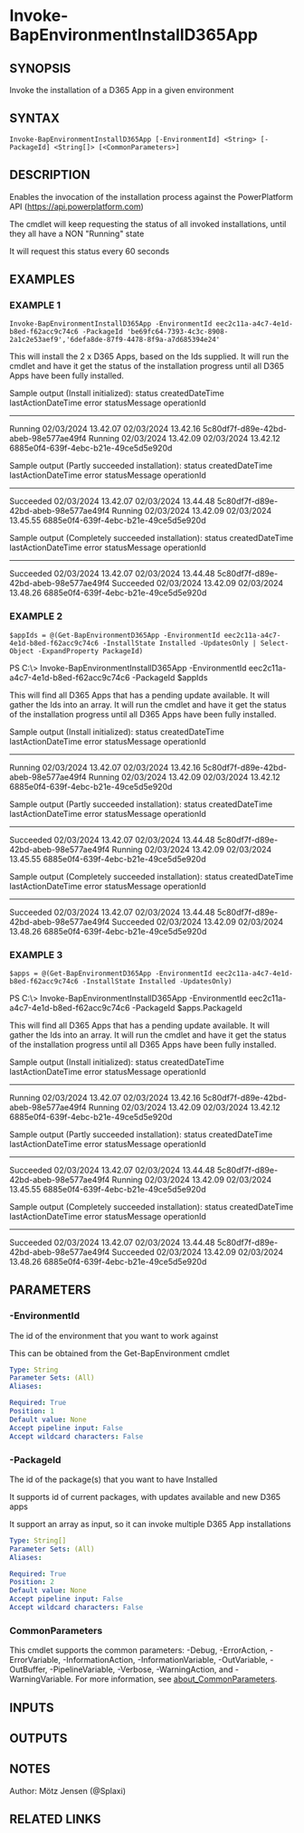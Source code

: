 ﻿---
external help file: d365bap.tools-help.xml
Module Name: d365bap.tools
online version:
schema: 2.0.0
---

# Invoke-BapEnvironmentInstallD365App

## SYNOPSIS
Invoke the installation of a D365 App in a given environment

## SYNTAX

```
Invoke-BapEnvironmentInstallD365App [-EnvironmentId] <String> [-PackageId] <String[]> [<CommonParameters>]
```

## DESCRIPTION
Enables the invocation of the installation process against the PowerPlatform API (https://api.powerplatform.com)

The cmdlet will keep requesting the status of all invoked installations, until they all have a NON "Running" state

It will request this status every 60 seconds

## EXAMPLES

### EXAMPLE 1
```
Invoke-BapEnvironmentInstallD365App -EnvironmentId eec2c11a-a4c7-4e1d-b8ed-f62acc9c74c6 -PackageId 'be69fc64-7393-4c3c-8908-2a1c2e53aef9','6defa8de-87f9-4478-8f9a-a7d685394e24'
```

This will install the 2 x D365 Apps, based on the Ids supplied.
It will run the cmdlet and have it get the status of the installation progress until all D365 Apps have been fully installed.

Sample output (Install initialized):
status  createdDateTime     lastActionDateTime  error statusMessage operationId
------  ---------------     ------------------  ----- ------------- -----------
Running 02/03/2024 13.42.07 02/03/2024 13.42.16                     5c80df7f-d89e-42bd-abeb-98e577ae49f4
Running 02/03/2024 13.42.09 02/03/2024 13.42.12                     6885e0f4-639f-4ebc-b21e-49ce5d5e920d

Sample output (Partly succeeded installation):
status    createdDateTime     lastActionDateTime  error statusMessage operationId
------    ---------------     ------------------  ----- ------------- -----------
Succeeded 02/03/2024 13.42.07 02/03/2024 13.44.48                     5c80df7f-d89e-42bd-abeb-98e577ae49f4
Running   02/03/2024 13.42.09 02/03/2024 13.45.55                     6885e0f4-639f-4ebc-b21e-49ce5d5e920d

Sample output (Completely succeeded installation):
status    createdDateTime     lastActionDateTime  error statusMessage operationId
------    ---------------     ------------------  ----- ------------- -----------
Succeeded 02/03/2024 13.42.07 02/03/2024 13.44.48                     5c80df7f-d89e-42bd-abeb-98e577ae49f4
Succeeded 02/03/2024 13.42.09 02/03/2024 13.48.26                     6885e0f4-639f-4ebc-b21e-49ce5d5e920d

### EXAMPLE 2
```
$appIds = @(Get-BapEnvironmentD365App -EnvironmentId eec2c11a-a4c7-4e1d-b8ed-f62acc9c74c6 -InstallState Installed -UpdatesOnly | Select-Object -ExpandProperty PackageId)
```

PS C:\\\> Invoke-BapEnvironmentInstallD365App -EnvironmentId eec2c11a-a4c7-4e1d-b8ed-f62acc9c74c6 -PackageId $appIds

This will find all D365 Apps that has a pending update available.
It will gather the Ids into an array.
It will run the cmdlet and have it get the status of the installation progress until all D365 Apps have been fully installed.

Sample output (Install initialized):
status  createdDateTime     lastActionDateTime  error statusMessage operationId
------  ---------------     ------------------  ----- ------------- -----------
Running 02/03/2024 13.42.07 02/03/2024 13.42.16                     5c80df7f-d89e-42bd-abeb-98e577ae49f4
Running 02/03/2024 13.42.09 02/03/2024 13.42.12                     6885e0f4-639f-4ebc-b21e-49ce5d5e920d

Sample output (Partly succeeded installation):
status    createdDateTime     lastActionDateTime  error statusMessage operationId
------    ---------------     ------------------  ----- ------------- -----------
Succeeded 02/03/2024 13.42.07 02/03/2024 13.44.48                     5c80df7f-d89e-42bd-abeb-98e577ae49f4
Running   02/03/2024 13.42.09 02/03/2024 13.45.55                     6885e0f4-639f-4ebc-b21e-49ce5d5e920d

Sample output (Completely succeeded installation):
status    createdDateTime     lastActionDateTime  error statusMessage operationId
------    ---------------     ------------------  ----- ------------- -----------
Succeeded 02/03/2024 13.42.07 02/03/2024 13.44.48                     5c80df7f-d89e-42bd-abeb-98e577ae49f4
Succeeded 02/03/2024 13.42.09 02/03/2024 13.48.26                     6885e0f4-639f-4ebc-b21e-49ce5d5e920d

### EXAMPLE 3
```
$apps = @(Get-BapEnvironmentD365App -EnvironmentId eec2c11a-a4c7-4e1d-b8ed-f62acc9c74c6 -InstallState Installed -UpdatesOnly)
```

PS C:\\\> Invoke-BapEnvironmentInstallD365App -EnvironmentId eec2c11a-a4c7-4e1d-b8ed-f62acc9c74c6 -PackageId $apps.PackageId

This will find all D365 Apps that has a pending update available.
It will gather the Ids into an array.
It will run the cmdlet and have it get the status of the installation progress until all D365 Apps have been fully installed.

Sample output (Install initialized):
status  createdDateTime     lastActionDateTime  error statusMessage operationId
------  ---------------     ------------------  ----- ------------- -----------
Running 02/03/2024 13.42.07 02/03/2024 13.42.16                     5c80df7f-d89e-42bd-abeb-98e577ae49f4
Running 02/03/2024 13.42.09 02/03/2024 13.42.12                     6885e0f4-639f-4ebc-b21e-49ce5d5e920d

Sample output (Partly succeeded installation):
status    createdDateTime     lastActionDateTime  error statusMessage operationId
------    ---------------     ------------------  ----- ------------- -----------
Succeeded 02/03/2024 13.42.07 02/03/2024 13.44.48                     5c80df7f-d89e-42bd-abeb-98e577ae49f4
Running   02/03/2024 13.42.09 02/03/2024 13.45.55                     6885e0f4-639f-4ebc-b21e-49ce5d5e920d

Sample output (Completely succeeded installation):
status    createdDateTime     lastActionDateTime  error statusMessage operationId
------    ---------------     ------------------  ----- ------------- -----------
Succeeded 02/03/2024 13.42.07 02/03/2024 13.44.48                     5c80df7f-d89e-42bd-abeb-98e577ae49f4
Succeeded 02/03/2024 13.42.09 02/03/2024 13.48.26                     6885e0f4-639f-4ebc-b21e-49ce5d5e920d

## PARAMETERS

### -EnvironmentId
The id of the environment that you want to work against

This can be obtained from the Get-BapEnvironment cmdlet

```yaml
Type: String
Parameter Sets: (All)
Aliases:

Required: True
Position: 1
Default value: None
Accept pipeline input: False
Accept wildcard characters: False
```

### -PackageId
The id of the package(s) that you want to have Installed

It supports id of current packages, with updates available and new D365 apps

It support an array as input, so it can invoke multiple D365 App installations

```yaml
Type: String[]
Parameter Sets: (All)
Aliases:

Required: True
Position: 2
Default value: None
Accept pipeline input: False
Accept wildcard characters: False
```

### CommonParameters
This cmdlet supports the common parameters: -Debug, -ErrorAction, -ErrorVariable, -InformationAction, -InformationVariable, -OutVariable, -OutBuffer, -PipelineVariable, -Verbose, -WarningAction, and -WarningVariable. For more information, see [about_CommonParameters](http://go.microsoft.com/fwlink/?LinkID=113216).

## INPUTS

## OUTPUTS

## NOTES
Author: Mötz Jensen (@Splaxi)

## RELATED LINKS
